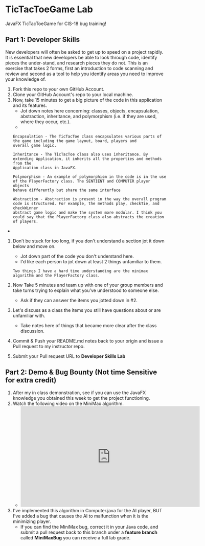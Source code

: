 # TicTacToeGame Lab
JavaFX TicTacToeGame for CIS-18 bug training!

## Part 1: Developer Skills

New developers will often be asked to get up to speed on a project rapidly. It is essential that new developers be able to look through code, identify pieces the under-stand, and research pieces they do not. This is an exercise that takes 2 forms, first an introduction to code scanning and review and second as a tool to help you identify areas you need to improve your knowledge of.

1. Fork this repo to your own GitHub Account.
1. Clone your GitHub Account's repo to your local machine.
1. Now, take 15 minutes to get a big picture of the code in this application and its features.
    * Jot down notes here concerning: classes, objects, encapsulation, abstraction, inheritance, and polymorphism (i.e. if they are used, where they occur, etc.).
    * 
   ````
   Encapsulation - The TicTacToe class encapsulates various parts of the game including the game layout, board, players and
   overall game logic. 
   
   Inheritance - The TicTacToe class also uses inheritance. By extending Application, it inherits all the properties and methods from the
   Application class in JavaFX.
   
   Polymorphism - An example of polymorphism in the code is in the use of the PlayerFactory class. The SENTIENT and COMPUTER player objects
   behave differently but share the same interface
   
   Abstraction - Abstraction is present in the way the overall program code is structured. For example, the methods play, checkTie, and checkWinner
   abstract game logic and make the system more modular. I think you could say that the PlayerFactory class also abstracts the creation of players.
  * 
1. Don’t be stuck for too long, if you don't understand a section jot it down below and move on.
    * Jot down part of the code you don't understand here.
    * I'd like each person to jot down at least 2 things unfamiliar to them.

    ````
   Two things I have a hard time understanding are the minimax algorithm and the PlayerFactory class.

1. Now Take 5 minutes  and team up with one of your group members and take turns trying to explain what you’ve understood to someone else.
    * Ask if they can answer the items you jotted down in #2.



1. Let's discuss as a class the items you still have questions about or are unfamiliar with.
    * Take notes here of things that became more clear after the class discussion.



1. Commit & Push your README.md notes back to your origin and issue a Pull request to my instructor repo.
1. Submit your Pull request URL to **Developer Skills Lab**

## Part 2: Demo & Bug Bounty (Not time Sensitive for extra credit)

1. After my in class demonstration, see if you can use the JavaFX knowledge you obtained this week to get the project functioning.
1. Watch the following video on the MiniMax algorithm.
    * <iframe width="560" height="315" src="https://www.youtube.com/embed/l-hh51ncgDI" title="YouTube video player" frameborder="0" allow="accelerometer; autoplay; clipboard-write; encrypted-media; gyroscope; picture-in-picture; web-share" allowfullscreen></iframe>
1. I've implemented this algorithm in Computer.java for the AI player, BUT I've added a bug that causes the AI to malfunction when it is the minimizing player.
    * If you can find the MiniMax bug, correct it in your Java code, and submit a pull request back to this branch under a **feature branch** called **MiniMaxBug** you can receive a full lab grade.
